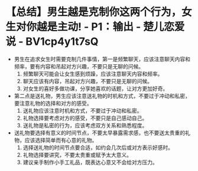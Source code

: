 # 【总结】男生越是克制你这两个行为，女生对你越是主动! - P1：输出 - 楚儿恋爱说 - BV1cp4y1t7sQ

-   男生在追求女生时需要克制几件事情，第一是频繁聊天，应该注意聊天内容和频率，要有内容和吊起对方兴趣，不要只是无聊的问候。
    1.  频繁聊天可能会让女生感到烦躁，应该注意聊天内容和频率。
    2.  聊天应该有内容，吊起对方兴趣，不要只是无聊的问候。
    3.  对女生的喜好多做功课，分享她喜欢的话题，让对方更加好奇。
-   第二点是送礼物，男生应该注意送礼物的时机和方式，不要过于冲动和私密，要注意礼物的选择和对方的感受。
    1.  送礼物应该注意时机和方式，不要过于冲动和私密。
    2.  礼物选择要考虑对方的感受，不要只是自己感动自己。
    3.  送礼物是私密的行为，应该考虑双方关系和熟悉程度。
-   送礼物要选择有意义的时间节点，不要太早暴露需求感，也不要送太贵重的礼物，应该选择简单而有心意的礼物。
    1.  选择送礼物的时间节点要合适，如约会几次后或对方表示好感时。
    2.  礼物选择要讲究，不要太贵重或赋予太大意义。
    3.  建议亲手制作小手工礼品，既表达心意又不会给对方压力。